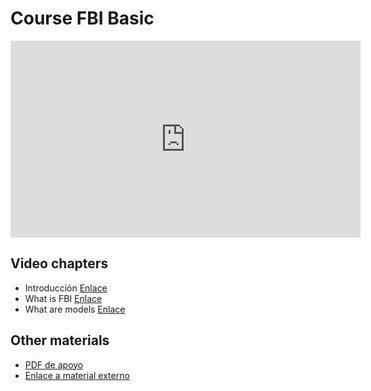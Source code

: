 # Course FBI Basic

<iframe width="560" height="315" src="https://www.youtube.com/watch?v=wB_iljK7vZ0" frameborder="0" allowfullscreen></iframe>

## Video chapters
- Introducción [Enlace](https://www.youtube.com/watch?v=wB_iljK7vZ0t=0s)
- What is FBI [Enlace](https://www.youtube.com/watch?v=wB_iljK7vZ0&t=26s)
- What are models [Enlace](https://www.youtube.com/watch?v=wB_iljK7vZ0&t=78s)

## Other materials
- [PDF de apoyo](https://besjournals.onlinelibrary.wiley.com/doi/pdf/10.1111/2041-210X.70146)
- [Enlace a material externo](https://www.transmittingscience.com/courses/functional-morphology/functional-morphology-finite-element-analysis-applied-life-sciences/)

